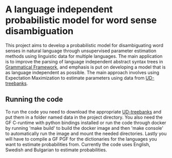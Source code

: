 # A language independent probabilistic model for word sense disambiguation

This project aims to develop a probabilistic model for disambiguating word senses in natural language through unsupervised parameter estimation methods using linguistic data for multiple languages. The main application is to improve the parsing of language independent abstract syntax trees in [Grammatical Framework](https://github.com/GrammaticalFramework/GF), and emphasis is put on developing a model that is as language independent as possible. The main approach involves using Expectation Maximization to estimate parameters using data from [UD-treebanks](https://github.com/UniversalDependencies).

## Running the code
To run the code you need to download the appropriate [UD-treebanks](https://github.com/UniversalDependencies) and put them in a folder named data in the project directory. You also need the GF C-runtime with python bindings installed or run the code through docker by running 'make build' to build the docker image and then 'make console' to automatically run the image and mount the needed directories. Lastly you will have to compile a GF PGF for the dictionaries for the languages you want to estimate probabilities from. Currently the code uses English, Swedish and Bulgarian to estimate probabilities.
